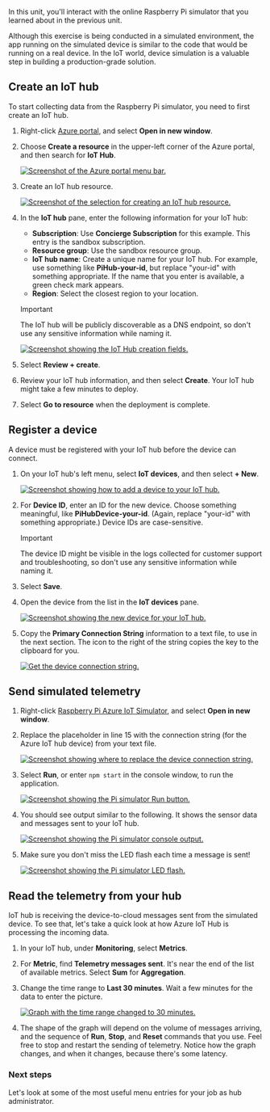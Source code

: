 In this unit, you'll interact with the online Raspberry Pi simulator that you learned about in the previous unit.

Although this exercise is being conducted in a simulated environment, the app running on the simulated device is similar to the code that would be running on a real device. In the IoT world, device simulation is a valuable step in building a production-grade solution.

## Create an IoT hub

To start collecting data from the Raspberry Pi simulator, you need to first create an IoT hub.

1. Right-click [Azure portal](https://portal.azure.com/learn.docs.microsoft.com?azure-portal=true), and select **Open in new window**.

1. Choose **Create a resource** in the upper-left corner of the Azure portal, and then search for **IoT Hub**.

   [![Screenshot of the Azure portal menu bar.](../media/iot-admin-create-resource.png)](../media/iot-admin-create-resource.png#lightbox)

1. Create an IoT hub resource.

   [![Screenshot of the selection for creating an IoT hub resource.](../media/iot-admin-create-hub.png)](../media/iot-admin-create-hub.png#lightbox)

1. In the **IoT hub** pane, enter the following information for your IoT hub:

   - **Subscription**: Use **Concierge Subscription** for this example. This entry is the sandbox subscription.
   - **Resource group**: Use the sandbox resource group.
   - **IoT hub name**: Create a unique name for your IoT hub. For example, use something like **PiHub-your-id**, but replace "your-id" with something appropriate. If the name that you enter is available, a green check mark appears.
   - **Region**: Select the closest region to your location.

    > [!IMPORTANT]
    > The IoT hub will be publicly discoverable as a DNS endpoint, so don't use any sensitive information while naming it.

   [![Screenshot showing the IoT Hub creation fields.](../media/iot-admin-name-hub.png)](../media/iot-admin-name-hub.png#lightbox)

1. Select **Review + create**.

1. Review your IoT hub information, and then select **Create**. Your IoT hub might take a few minutes to deploy. 

1. Select **Go to resource** when the deployment is complete.

## Register a device

A device must be registered with your IoT hub before the device can connect.

1. On your IoT hub's left menu, select **IoT devices**, and then select **+ New**.

   [![Screenshot showing how to add a device to your IoT hub.](../media/iot-admin-create-device.png)](../media/iot-admin-create-device.png#lightbox)

1. For **Device ID**, enter an ID for the new device. Choose something meaningful, like **PiHubDevice-your-id**. (Again, replace "your-id" with something appropriate.) Device IDs are case-sensitive.

   > [!IMPORTANT]
   > The device ID might be visible in the logs collected for customer support and troubleshooting, so don't use any sensitive information while naming it.

1. Select **Save**.

1. Open the device from the list in the **IoT devices** pane.

   [![Screenshot showing the new device for your IoT hub.](../media/iot-admin-device-id.png)](../media/iot-admin-device-id.png#lightbox)

1. Copy the **Primary Connection String** information to a text file, to use in the next section. The icon to the right of the string copies the key to the clipboard for you.

   [![Get the device connection string.](../media/iot-admin-device-key.png)](../media/iot-admin-device-key.png#lightbox)

## Send simulated telemetry

1. Right-click [Raspberry Pi Azure IoT Simulator](https://azure-samples.github.io/raspberry-pi-web-simulator?azure-portal=true), and select **Open in new window**.

1. Replace the placeholder in line 15 with the connection string (for the Azure IoT hub device) from your text file.

   [![Screenshot showing where to replace the device connection string.](../media/iot-admin-line-15.png)](../media/iot-admin-line-15.png#lightbox)

1. Select **Run**, or enter `npm start` in the console window, to run the application.

   [![Screenshot showing the Pi simulator Run button.](../media/iot-admin-device-run.png)](../media/iot-admin-device-run.png#lightbox)

1. You should see output similar to the following. It shows the sensor data and messages sent to your IoT hub.

   [![Screenshot showing the Pi simulator console output.](../media/iot-admin-device-telemetry.png)](../media/iot-admin-device-telemetry.png#lightbox)

1. Make sure you don't miss the LED flash each time a message is sent!

   [![Screenshot showing the Pi simulator LED flash.](../media/iot-admin-led-flash.png)](../media/iot-admin-led-flash.png#lightbox)

## Read the telemetry from your hub

IoT hub is receiving the device-to-cloud messages sent from the simulated device. To see that, let's take a quick look at how Azure IoT Hub is processing the incoming data.

1. In your IoT hub, under **Monitoring**, select **Metrics**.

1. For **Metric**, find **Telemetry messages sent**. It's near the end of the list of available metrics. Select **Sum** for **Aggregation**.

1. Change the time range to **Last 30 minutes**. Wait a few minutes for the data to enter the picture.

   [![Graph with the time range changed to 30 minutes.](../media/iot-admin-device-metrics.png)](../media/iot-admin-device-metrics.png#lightbox)

1. The shape of the graph will depend on the volume of messages arriving, and the sequence of **Run**, **Stop**, and **Reset** commands that you use. Feel free to stop and restart the sending of telemetry. Notice how the graph changes, and when it changes, because there's some latency.

### Next steps

Let's look at some of the most useful menu entries for your job as hub administrator.
